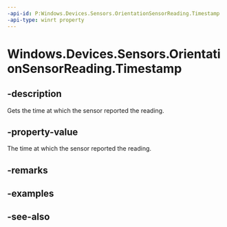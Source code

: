 ----api-id: P:Windows.Devices.Sensors.OrientationSensorReading.Timestamp
-api-type: winrt property
---<!-- Property syntaxpublic Windows.Foundation.DateTime Timestamp { get; }--># Windows.Devices.Sensors.OrientationSensorReading.Timestamp## -descriptionGets the time at which the sensor reported the reading.## -property-valueThe time at which the sensor reported the reading.## -remarks## -examples## -see-also